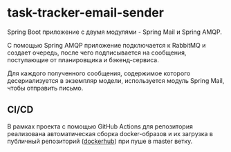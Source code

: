 # task-tracker-email-sender
Spring Boot приложение с двумя модулями - Spring Mail и Spring AMQP.

С помощью Spring AMQP приложение подключается к RabbitMQ и создает очередь, после чего подписывается на сообщения, поступающие от планировщика и бэкенд-сервиса.

Для каждого полученного сообщения, содержимое которого десериализуется в экземпляр модели, используется модуль Spring Mail, чтобы отправить письмо.

## CI/CD
В рамках проекта с помощью GitHub Actions для репозитория реализована автоматическая сборка docker-образов и их загрузка в публичный репозиторий ([dockerhub](https://hub.docker.com/)) при пуше в master ветку.
